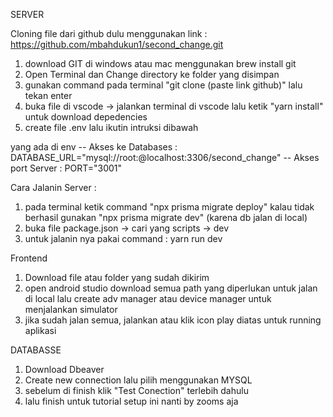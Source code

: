 SERVER

Cloning file dari github dulu 
menggunakan link : https://github.com/mbahdukun1/second_change.git
1. download GIT di windows atau mac menggunakan brew install git
2. Open Terminal dan Change directory ke folder yang disimpan
3. gunakan command pada terminal "git clone (paste link github)" lalu tekan enter
4. buka file di vscode -> jalankan terminal di vscode lalu ketik "yarn install" untuk download depedencies
5. create file .env lalu ikutin intruksi dibawah



yang ada di env
-- Akses ke Databases : DATABASE_URL="mysql://root:@localhost:3306/second_change"
-- Akses port Server : PORT="3001"

Cara Jalanin Server :
 1. pada terminal ketik command "npx prisma migrate deploy" kalau tidak berhasil gunakan "npx prisma migrate dev" (karena db jalan di local)
 1. buka file package.json -> cari yang scripts -> dev
 2. untuk jalanin nya pakai command : yarn run dev


Frontend 

 1. Download file atau folder yang sudah dikirim
 2. open android studio download semua path yang diperlukan untuk jalan di local lalu create adv manager atau device manager untuk menjalankan simulator
 3. jika sudah jalan semua, jalankan atau klik icon play diatas untuk running aplikasi 


DATABASSE

1. Download Dbeaver
2. Create new connection lalu pilih menggunakan MYSQL
3. sebelum di finish klik "Test Conection" terlebih dahulu
4. lalu finish 
untuk tutorial setup ini nanti by zooms aja
